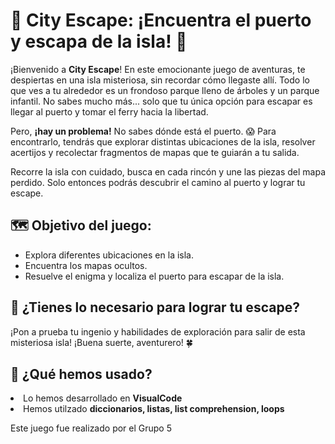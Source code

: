 
<h1>🌆 City Escape: ¡Encuentra el puerto y escapa de la isla! 🌊</h1>

<p>¡Bienvenido a <strong>City Escape</strong>! En este emocionante juego de aventuras, te despiertas en una isla misteriosa, sin recordar cómo llegaste allí. Todo lo que ves a tu alrededor es un frondoso parque lleno de árboles y un parque infantil. No sabes mucho más... solo que tu única opción para escapar es llegar al puerto y tomar el ferry hacia la libertad.</p>

<p>Pero, <strong>¡hay un problema!</strong> No sabes dónde está el puerto. 😱 Para encontrarlo, tendrás que explorar distintas ubicaciones de la isla, resolver acertijos y recolectar fragmentos de mapas que te guiarán a tu salida.</p>

<p>Recorre la isla con cuidado, busca en cada rincón y une las piezas del mapa perdido. Solo entonces podrás descubrir el camino al puerto y lograr tu escape.</p>

<h2>🗺️ Objetivo del juego:</h2>
<ul>
  <li>Explora diferentes ubicaciones en la isla.</li>
  <li>Encuentra los mapas ocultos.</li>
  <li>Resuelve el enigma y localiza el puerto para escapar de la isla.</li>
</ul>

<h2>🚀 ¿Tienes lo necesario para lograr tu escape?</h2>
<p>¡Pon a prueba tu ingenio y habilidades de exploración para salir de esta misteriosa isla! ¡Buena suerte, aventurero! 🍀</p>

<h2>🚀 ¿Qué hemos usado?</h2>
  <li> Lo hemos desarrollado en <strong> VisualCode </strong></li>
  <li> Hemos utilzado <strong> diccionarios, listas, list comprehension, loops </strong></li>

Este juego fue realizado por el Grupo 5
